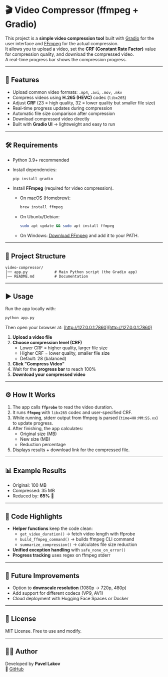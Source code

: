 # 🎬 Video Compressor (ffmpeg + Gradio)

This project is a **simple video compression tool** built with [Gradio](https://gradio.app) for the user interface and [FFmpeg](https://ffmpeg.org/) for the actual compression.  
It allows you to upload a video, set the **CRF (Constant Rate Factor)** value for compression quality, and download the compressed video.  
A real-time progress bar shows the compression progress.

---

## 🚀 Features
- Upload common video formats: `.mp4`, `.avi`, `.mov`, `.mkv`
- Compress videos using **H.265 (HEVC)** codec (`libx265`)
- Adjust **CRF** (23 = high quality, 32 = lower quality but smaller file size)
- Real-time progress updates during compression
- Automatic file size comparison after compression
- Download compressed video directly
- Built with **Gradio UI** → lightweight and easy to run

---

## 🛠 Requirements

- Python 3.9+ recommended
- Install dependencies:
  ```bash
  pip install gradio
  ```

- Install **FFmpeg** (required for video compression).  
  - On macOS (Homebrew):  
    ```bash
    brew install ffmpeg
    ```
  - On Ubuntu/Debian:  
    ```bash
    sudo apt update && sudo apt install ffmpeg
    ```
  - On Windows: [Download FFmpeg](https://ffmpeg.org/download.html) and add it to your PATH.

---

## 📂 Project Structure

```
video-compressor/
│── app.py            # Main Python script (the Gradio app)
│── README.md         # Documentation
```

---

## ▶️ Usage

Run the app locally with:

```bash
python app.py
```

Then open your browser at: [http://127.0.0.1:7860](http://127.0.0.1:7860)

1. **Upload a video file**  
2. **Choose compression level (CRF)**  
   - Lower CRF = higher quality, larger file size  
   - Higher CRF = lower quality, smaller file size  
   - Default: 28 (balanced)  
3. **Click "Compress Video"**  
4. Wait for the **progress bar** to reach 100%  
5. **Download your compressed video**

---

## ⚙️ How It Works

1. The app calls **`ffprobe`** to read the video duration.  
2. It runs **`ffmpeg`** with `libx265` codec and user-specified CRF.  
3. While running, stderr output from ffmpeg is parsed (`time=HH:MM:SS.xx`) to update progress.  
4. After finishing, the app calculates:  
   - Original size (MB)  
   - New size (MB)  
   - Reduction percentage  
5. Displays results + download link for the compressed file.

---

## 📊 Example Results

- Original: 100 MB  
- Compressed: 35 MB  
- Reduced by: **65%** 🎉  

---

## 🧩 Code Highlights

- **Helper functions** keep the code clean:  
  - `get_video_duration()` → fetch video length with ffprobe  
  - `build_ffmpeg_command()` → builds ffmpeg CLI command  
  - `summarize_compression()` → calculates file size reduction  
- **Unified exception handling** with `safe_none_on_error()`  
- **Progress tracking** uses regex on ffmpeg stderr

---

## 🔮 Future Improvements

- Option to **downscale resolution** (1080p → 720p, 480p)  
- Add support for different codecs (VP9, AV1)  
- Cloud deployment with Hugging Face Spaces or Docker  

---

## 📜 License

MIT License. Free to use and modify.  

---

## 👨‍💻 Author

Developed by **Pavel Lakov**  
🔗 [GitHub](https://github.com/PavelLakov)


